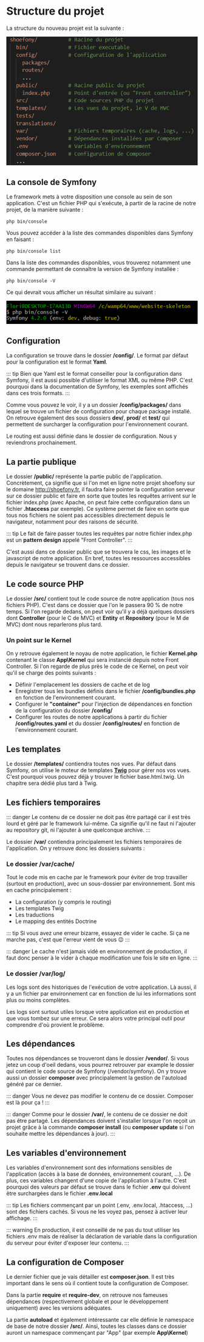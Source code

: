 # Structure du projet

La structure du nouveau projet est la suivante :

![Structure d'un projet Symfony 4](/img/structure.png)

## La console de Symfony

Le framework mets à votre disposition une console au sein de son application. C'est un fichier PHP qui s'exécute, à partir de la racine de notre projet, de la manière suivante :

``` bash{4}
php bin/console
```

Vous pouvez accéder à la liste des commandes disponibles dans Symfony en faisant :

``` bash{4}
php bin/console list
```

Dans la liste des commandes disponibles, vous trouverez notamment une commande permettant de connaître la version de Symfony installée :

``` bash{4}
php bin/console -V
```

Ce qui devrait vous afficher un résultat similaire au suivant :

![Symfony version commande](/img/symfony-v.png)

## Configuration

La configuration se trouve dans le dossier **/config/**. Le format par défaut pour la configuration est le format **Yaml**.

::: tip
Bien que Yaml est le format conseiller pour la configuration dans Symfony, il est aussi possible d'utiliser le format XML ou même PHP. C'est pourquoi dans la documentation de Symfony, les exemples sont affichés dans ces trois formats.
:::

Comme vous pouvez le voir, il y a un dossier **/config/packages/** dans lequel se trouve un fichier de configuration pour chaque package installé. On retrouve également des sous dossiers **dev/**, **prod/** et **test/** qui permettent de surcharger la configuration pour l'environnement courant.

Le routing est aussi définie dans le dossier de configuration. Nous y reviendrons prochainement.

## La partie publique

Le dossier **/public/** représente la partie public de l'application. Concrètement, ça signifie que si l'on met en ligne notre projet shoefony sur le domaine http://shoefony.fr, il faudra faire pointer la configuration serveur sur ce dossier public et faire en sorte que toutes les requêtes arrivent sur le fichier index.php (avec Apache, on peut faire cette configuration dans un fichier **.htaccess** par exemple). Ce système permet de faire en sorte que tous nos fichiers ne soient pas accessibles directement depuis le navigateur, notamment pour des raisons de sécurité.

::: tip
Le fait de faire passer toutes les requêtes par notre fichier index.php est un **pattern design** appelé "Front Controller".
:::

C'est aussi dans ce dossier public que se trouvera le css, les images et le javascript de notre application. En bref, toutes les ressources accessibles depuis le navigateur se trouvent dans ce dossier.

## Le code source PHP

Le dossier **/src/** contient tout le code source de notre application (tous nos fichiers PHP). C'est dans ce dossier que l'on le passera 90 % de notre temps. Si l'on regarde dedans, on peut voir qu'il y a déjà quelques dossiers dont **Controller** (pour le C de MVC) et **Entity** et **Repository** (pour le M de MVC) dont nous reparlerons plus tard.

### Un point sur le Kernel

On y retrouve également le noyau de notre application, le fichier **Kernel.php** contenant le classe **App\Kernel** qui sera instancié depuis notre Front Controller.
Si l'on regarde de plus près le code de ce Kernel, on peut voir qu'il se charge des points suivants :
- Définir l'emplacement les dossiers de cache et de log
- Enregistrer tous les bundles définis dans le fichier **/config/bundles.php** en fonction de l'environnement courant.
- Configurer le **"container"** pour l'injection de dépendances en fonction de la configuration du dossier **/config/**
- Configurer les routes de notre applications à partir du fichier **/config/routes.yaml** et du dossier **/config/routes/** en fonction de l'environnement courant.

## Les templates

Le dossier **/templates/** contiendra toutes nos vues. Par défaut dans Symfony, on utilise le moteur de templates [**Twig**](https://twig.symfony.com/) pour gérer nos vos vues. C'est pourquoi vous pouvez déjà y trouver le fichier base.html.twig. Un chapitre sera dédié plus tard à Twig.

## Les fichiers temporaires

::: danger
Le contenu de ce dossier ne doit pas être partagé car il est très lourd et géré par le framework lui-même. Ca signifie qu'il ne faut ni l'ajouter au repository git, ni l'ajouter à une quelconque archive.
:::

Le dossier **/var/** contiendra principalement les fichiers temporaires de l'application. On y retrouve donc les dossiers suivants :

### Le dossier /var/cache/

Tout le code mis en cache par le framework pour éviter de trop travailler (surtout en production), avec un sous-dossier par environnement. Sont mis en cache principalement :
- La configuration (y compris le routing)
- Les templates Twig
- Les traductions
- Le mapping des entités Doctrine

::: tip
Si vous avez une erreur bizarre, essayez de vider le cache. Si ça ne marche pas, c'est que l'erreur vient de vous :wink:
:::

::: danger
Le cache n'est jamais vidé en environnement de production, il faut donc penser à le vider à chaque modification une fois le site en ligne.
:::

### Le dossier /var/log/

Les logs sont des historiques de l'exécution de votre application. Là aussi, il y a un fichier par environnement car en fonction de lui les informations sont plus ou moins complètes.

Les logs sont surtout utiles lorsque votre application est en production et que vous tombez sur une erreur. Ce sera alors votre principal outil pour comprendre d'où provient le problème.

## Les dépendances

Toutes nos dépendances se trouveront dans le dossier **/vendor/**. Si vous jetez un coup d'oeil dedans, vous pourrez retrouver par example le dossier qui contient le code source de Symfony (/vendor/symfony). On y trouve aussi un dossier **composer** avec principalement la gestion de l'autoload généré par ce dernier.

::: danger
Vous ne devez pas modifier le contenu de ce dossier. Composer est là pour ça !
:::

::: danger
Comme pour le dossier **/var/**, le contenu de ce dossier ne doit pas être partagé. Les dépendances doivent s'installer lorsque l'on reçoit un projet grâce à la commande **composer install** (ou **composer update** si l'on souhaite mettre les dépendances à jour).
:::

## Les variables d'environnement

Les variables d'environnement sont des informations sensibles de l'application (accès à la base de données, environnement courant, ...). De plus, ces variables changent d'une copie de l'application à l'autre. C'est pourquoi des valeurs par défaut se trouve dans le fichier **.env** qui doivent être surchargées dans le fichier **.env.local**

::: tip
Les fichiers commençant par un point (.env, .env.local, .htaccess, ...) sont des fichiers cachés. Si vous ne les voyez pas, pensez à activer leur affichage.
:::

::: warning
En production, il est conseillé de ne pas du tout utiliser les fichiers .env mais de réaliser la déclaration de variable dans la configuration du serveur pour éviter d'exposer leur contenu.
:::

## La configuration de Composer

Le dernier fichier que je vais détailler est **composer.json**. Il est très important dans le sens où il contient toute la configuration de Composer.

Dans la partie **require** et **require-dev**, on retrouve nos fameuses dépendances (respectivement globale et pour le développement uniquement) avec les versions adéquates.

La partie **autoload** et également intéressante car elle définie le namespace de base de notre dossier **/src/**. Ainsi, toutes les classes dans ce dossier auront un namespace commençant par "App\" (par exemple **App\Kernel**)